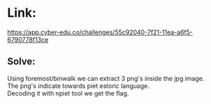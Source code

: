 # Link: 
https://app.cyber-edu.co/challenges/55c92040-7f21-11ea-a6f5-6790778f13ce  

## Solve:  
Using foremost/binwalk we can extract 3 png's inside the jpg image.  
The png's indicate towards piet estoric language.  
Decoding it with npiet tool we get the flag.    
